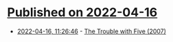 # [Published on 2022-04-16](index.md)

* [2022-04-16, 11:26:46](https://news.ycombinator.com/item?id=31051488) - [The Trouble with Five (2007)](https://plus.maths.org/content/trouble-five)
